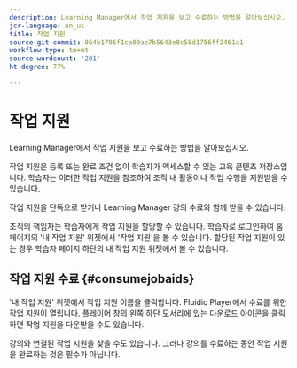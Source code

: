 ```yaml
---
description: Learning Manager에서 작업 지원을 보고 수료하는 방법을 알아보십시오.
jcr-language: en_us
title: 작업 지원
source-git-commit: 864b1796f1ca99ae7b5643e8c58d1756ff2461a1
workflow-type: tm+mt
source-wordcount: '201'
ht-degree: 77%

---
```




# 작업 지원

Learning Manager에서 작업 지원을 보고 수료하는 방법을 알아보십시오.

작업 지원은 등록 또는 완료 조건 없이 학습자가 액세스할 수 있는 교육 콘텐츠 저장소입니다. 학습자는 이러한 작업 지원을 참조하여 조직 내 활동이나 작업 수행을 지원받을 수 있습니다.

작업 지원을 단독으로 받거나 Learning Manager 강의 수료와 함께 받을 수 있습니다.

조직의 책임자는 학습자에게 작업 지원을 할당할 수 있습니다. 학습자로 로그인하여 홈페이지의 &#39;내 작업 지원&#39; 위젯에서 &#39;작업 지원&#39;을 볼 수 있습니다. 할당된 작업 지원이 있는 경우 학습자 페이지 하단의 내 작업 지원 위젯에서 볼 수 있습니다.

## 작업 지원 수료 {#consumejobaids}

&#39;내 작업 지원&#39; 위젯에서 작업 지원 이름을 클릭합니다. Fluidic Player에서 수료를 위한 작업 지원이 열립니다. 플레이어 창의 왼쪽 하단 모서리에 있는 다운로드 아이콘을 클릭하면 작업 지원을 다운받을 수도 있습니다.

강의와 연결된 작업 지원을 찾을 수도 있습니다. 그러나 강의를 수료하는 동안 작업 지원을 완료하는 것은 필수가 아닙니다.
